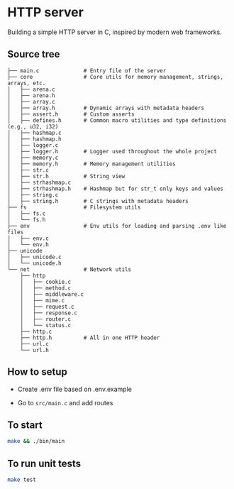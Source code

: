 # HTTP server

<p>Building a simple HTTP server in C, inspired by modern web frameworks.</p>

## Source tree
```plaintext
├── main.c              # Entry file of the server
├── core                # Core utils for memory management, strings, arrays, etc.
│   ├── arena.c
│   ├── arena.h
│   ├── array.c
│   ├── array.h         # Dynamic arrays with metadata headers
│   ├── assert.h        # Custom asserts
│   ├── defines.h       # Common macro utilities and type definitions (e.g., u32, i32)
│   ├── hashmap.c
│   ├── hashmap.h
│   ├── logger.c
│   ├── logger.h        # Logger used throughout the whole project
│   ├── memory.c
│   ├── memory.h        # Memory management utilities
│   ├── str.c
│   ├── str.h           # String view
│   ├── strhashmap.c
│   ├── strhashmap.h    # Hashmap but for str_t only keys and values
│   ├── string.c
│   ├── string.h        # C strings with metadata headers
├── fs                  # Filesystem utils
│   ├── fs.c
│   └── fs.h
├── env                 # Env utils for loading and parsing .env like files
│   ├── env.c
│   └── env.h
├── unicode
│   ├── unicode.c
│   └── unicode.h
└── net                 # Network utils
    ├── http
    │   ├── cookie.c
    │   ├── method.c
    │   ├── middleware.c
    │   ├── mime.c
    │   ├── request.c
    │   ├── response.c
    │   ├── router.c
    │   └── status.c
    ├── http.c
    ├── http.h          # All in one HTTP header
    ├── url.c
    └── url.h
```

## How to setup

- Create .env file based on .env.example

- Go to `src/main.c` and add routes

## To start
```bash
make && ./bin/main
```

## To run unit tests
```bash
make test
```
